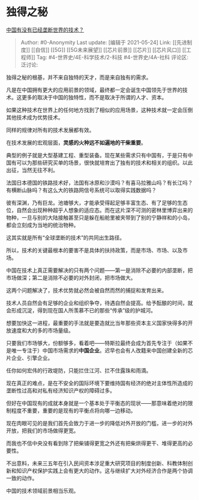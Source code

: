 # 独得之秘
[中国有没有已经垄断世界的技术？](https://www.zhihu.com/question/276351428/answer/1512219687)

> Author: #0-Anonymity
> Last update: [编辑于 2021-05-24]
> Link: [[先进制度]] [[自信]] [[5G]] [[5G未来展望]] [[芯片前景]] [[芯片]] [[芯片风口]] [[工程师]]
> Tag: #4-世界史/4E-科学技术/2-科技 #4-世界史/4A-社科
> 评论区:
> 泛讨论:

独得之秘的根基，并不来自独特的天才，而是来自独有的需求。

凡是在中国拥有更大的应用前景的领域，最终都一定会诞生中国领先于世界的技术。这更多的取决于中国的独特性，而不是取决于所谓的人才、资本。

如果这种技术在世界上的任何地方找到了相似的应用场景，这种技术就一定会压倒其他技术成为优势技术。

同样的规律对所有的技术发展都有效。

在技术发展的宏观层面，**灵感的火种远不如遍地的干柴重要**。

典型的例子就是大型基建工程、重型装备。现在某些需求只有中国有，于是只有中国有可以为那些研究买单的场景，很快就培育出了独有的技术和相关的组织。以此出征，当然无往不利。

法国日本德国的铁路技术好，法国有冰原和沙漠吗？有喜马拉雅山吗？有长江吗？有横断山脉吗？有这么大的铁路网信号系统可以取得实践数据吗？

彼有深渊，乃有巨龙。池塘够大，才能承受得起足够丰富生态、有了足够的生态位，自然会出现种种超乎人想象的适应态。而在这片深不可测的密林里博弈出来的物种，一旦与别的大陆接触甚至只是躲在船舱里被夹带到了别的宁静祥和的小岛，都会立刻成为当地的统治物种。

这其实就是所有“全球垄断的技术”的共同出生路径。

所以，技术的关键最根本的要害不是具体的扶持政策，而是市场、市场、以及市场。

中国在技术上真正需要解决的只有两个问题——第一是消除不必要的内部垄断，把市场做深；第二是消除不必要的对外封闭，把市场做大。

这两个问题解决了，技术优势就必然会被自然而然的捕捉和发育出来。

技术人员自然会有足够的企业和组织争夺，待遇自然会提高。给予酝酿的时间，就会形成沉淀，得到现在国人所羡慕不已的那些“传承”级的护城河。

想要加快这一进程，最重要的手法就是要造就比当年那些资本主义国家快得多的开放速度和大的多的市场量级。

只要我们市场够大，份额够多，看着吧——特斯拉最终会成为首先专注于（如果不是唯一专注于）中国市场需求的**中国企业**。迟早也会有人改籍来中国创建全新的芯片企业、引擎企业。

任你如何宏伟的行政堤防，只能拦住江河、拦不住露珠和雨滴。

现在真正的难点，是在不安全的国际环境下要维持国有经济的绝对主体性所造成的垄断性过高和对私有经济知识产权的障碍过多。

但好在中国现有的成就本身就是一个基本处于平衡态的现状——那意味着绝对的限制程度不重要，重要的是现有的平衡点将向哪一边移动。

现在肉眼可见的是我们首先会致力于进一步的降低对外开放的门槛，进一步的对外开放，把我们的市场做得更宽。

而我也不信中央没有看到除了把柴铺得更宽之外还有把柴烘得更干、堆得更高的必要性。

不出意料，未来三五年在引入民间资本涉足重大研究项目的制度创新、科教体制创新和知识产权保护实践上会有更大的动作。这与继续扩大对外经济合作是两个协调一致的动作。

中国的技术领域前景相当乐观。
